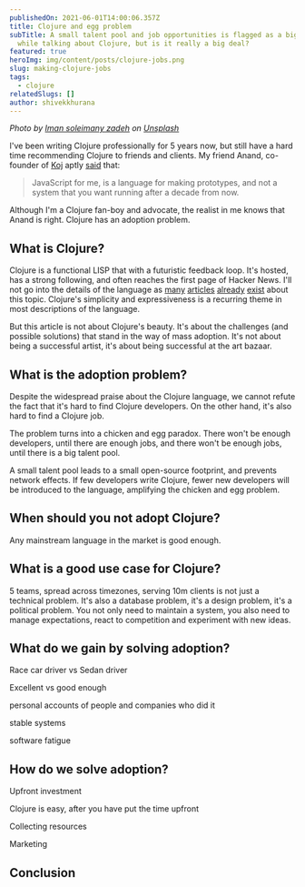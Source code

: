 ```yaml
---
publishedOn: 2021-06-01T14:00:06.357Z
title: Clojure and egg problem
subTitle: A small talent pool and job opportunities is flagged as a big concern
  while talking about Clojure, but is it really a big deal?
featured: true
heroImg: img/content/posts/clojure-jobs.png
slug: making-clojure-jobs
tags:
  - clojure
relatedSlugs: []
author: shivekkhurana
---
```

*Photo by <a href="https://unsplash.com/@chiichiinii?utm_source=unsplash&utm_medium=referral&utm_content=creditCopyText">Iman soleimany zadeh</a> on <a href="https://unsplash.com/?utm_source=unsplash&utm_medium=referral&utm_content=creditCopyText">Unsplash</a>*

I've been writing Clojure professionally for 5 years now, but still have a hard time recommending Clojure to friends and clients. My friend Anand, co-founder of [Koj](https://koj.co) aptly [said](https://youtu.be/O-bVJoWULBE?t=2228) that:

> JavaScript for me, is a language for making prototypes, and not a system that you want running after a decade from now.

Although I'm a Clojure fan-boy and advocate, the realist in me knows that Anand is right. Clojure has an adoption problem.

## What is Clojure?

Clojure is a functional LISP that with a futuristic feedback loop. It's hosted, has a strong following, and often reaches the first page of Hacker News. I'll not go into the details of the language as [many](https://simongray.github.io/essays/spread.html) [articles](https://medium.com/swlh/what-i-learned-after-writing-clojure-for-424-days-straight-8884ec471f8e) [already](https://itrevolution.com/love-letter-to-clojure-part-1/) [exist](https://blog.cleancoder.com/uncle-bob/2019/08/22/WhyClojure.html) about this topic. Clojure's simplicity and expressiveness is a recurring theme in most descriptions of the language.

But this article is not about Clojure's beauty. It's about the challenges (and possible solutions) that stand in the way of mass adoption. It's not about being a successful artist, it's about being successful at the art bazaar.

## What is the adoption problem?

Despite the widespread praise about the Clojure language, we cannot refute the fact that it's hard to find Clojure developers. On the other hand, it's also hard to find a Clojure job. 

The problem turns into a chicken and egg paradox. There won't be enough developers, until there are enough jobs, and there won't be enough jobs, until there is a big talent pool.

A small talent pool leads to a small open-source footprint, and prevents network effects. If few developers write Clojure, fewer new developers will be introduced to the language, amplifying the chicken and egg problem.

## When should you not adopt Clojure?

Any mainstream language in the market is good enough. 

## What is a good use case for Clojure?

5 teams, spread across timezones, serving 10m clients is not just a technical problem. It's also a database problem, it's a design problem, it's a political problem. You not only need to maintain a system, you also need to manage expectations, react to competition and experiment with new ideas.

## What do we gain by solving adoption?

Race car driver vs Sedan driver

Excellent vs good enough

personal accounts of people and companies who did it

stable systems

software fatigue

## How do we solve adoption?

Upfront investment

Clojure is easy, after you have put the time upfront

Collecting resources

Marketing

## Conclusion